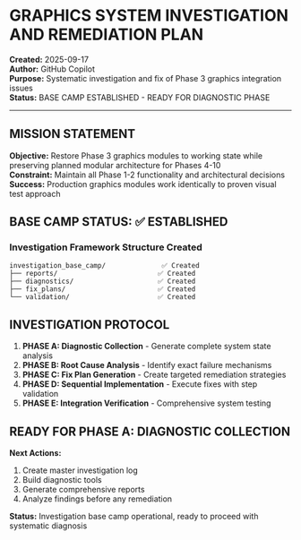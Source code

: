 # GRAPHICS SYSTEM INVESTIGATION AND REMEDIATION PLAN
**Created:** 2025-09-17  
**Author:** GitHub Copilot  
**Purpose:** Systematic investigation and fix of Phase 3 graphics integration issues  
**Status:** BASE CAMP ESTABLISHED - READY FOR DIAGNOSTIC PHASE  

---

## MISSION STATEMENT
**Objective:** Restore Phase 3 graphics modules to working state while preserving planned modular architecture for Phases 4-10  
**Constraint:** Maintain all Phase 1-2 functionality and architectural decisions  
**Success:** Production graphics modules work identically to proven visual test approach  

## BASE CAMP STATUS: ✅ ESTABLISHED

### Investigation Framework Structure Created
```
investigation_base_camp/              ✅ Created
├── reports/                         ✅ Created  
├── diagnostics/                     ✅ Created
├── fix_plans/                       ✅ Created
└── validation/                      ✅ Created
```

## INVESTIGATION PROTOCOL
1. **PHASE A: Diagnostic Collection** - Generate complete system state analysis
2. **PHASE B: Root Cause Analysis** - Identify exact failure mechanisms
3. **PHASE C: Fix Plan Generation** - Create targeted remediation strategies  
4. **PHASE D: Sequential Implementation** - Execute fixes with step validation
5. **PHASE E: Integration Verification** - Comprehensive system testing

## READY FOR PHASE A: DIAGNOSTIC COLLECTION
**Next Actions:**
1. Create master investigation log
2. Build diagnostic tools
3. Generate comprehensive reports
4. Analyze findings before any remediation

**Status:** Investigation base camp operational, ready to proceed with systematic diagnosis